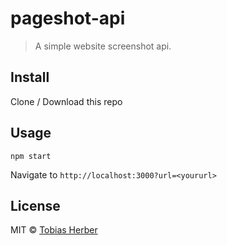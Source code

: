 # pageshot-api

> A simple website screenshot api.

## Install

Clone / Download this repo

## Usage

```
npm start
```

Navigate to `http://localhost:3000?url=<yoururl>`

## License

MIT © [Tobias Herber](http://tobihrbr.com)

